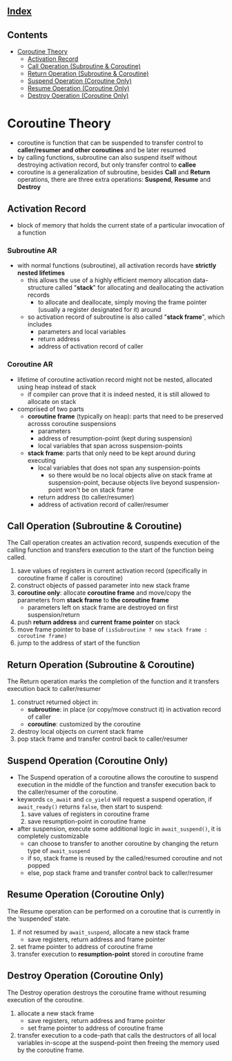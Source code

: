## [Index](./coroutines.md)

## Contents

- [Coroutine Theory](#coroutine-theory)
    - [Activation Record](#activation-record)
    - [Call Operation (Subroutine & Coroutine)](#call-operation-subroutine--coroutine)
    - [Return Operation (Subroutine & Coroutine)](#return-operation-subroutine--coroutine)
    - [Suspend Operation (Coroutine Only)](#suspend-operation-coroutine-only)
    - [Resume Operation (Coroutine Only)](#resume-operation-coroutine-only)
    - [Destroy Operation (Coroutine Only)](#destroy-operation-coroutine-only)

# Coroutine Theory

- coroutine is function that can be suspended to transfer control to __caller/resumer and other coroutines__ and be later resumed
- by calling functions, subroutine can also suspend itself without destroying activation record, but only transfer control to __callee__
- coroutine is a generalization of subroutine, besides __Call__ and __Return__ operations, there are three extra operations: __Suspend__, __Resume__ and __Destroy__

## Activation Record

- block of memory that holds the current state of a particular invocation of a function

### Subroutine AR

- with normal functions (subroutine), all activation records have __strictly nested lifetimes__
    - this allows the use of a highly efficient memory allocation data-structure called "__stack__" for allocating and deallocating the activation records
        - to allocate and deallocate, simply moving the frame pointer (usually a register designated for it) around
    - so activation record of subroutine is also called "__stack frame__", which includes
        - parameters and local variables
        - return address
        - address of activation record of caller

### Coroutine AR

- lifetime of coroutine activation record might not be nested, allocated using heap instead of stack
    - if compiler can prove that it is indeed nested, it is still allowed to allocate on stack
- comprised of two parts
    - __coroutine frame__ (typically on heap): parts that need to be preserved acrosss coroutine suspensions
        - parameters
        - address of resumption-point (kept during suspension)
        - local variables that span across suspension-points
    - __stack frame__: parts that only need to be kept around during executing
        - local variables that does not span any suspension-points
            - so there would be no local objects alive on stack frame at suspension-point, because objects live beyond suspension-point won't be on stack frame
        - return address (to caller/resumer)
        - address of activation record of caller/resumer

## Call Operation (Subroutine & Coroutine)

The Call operation creates an activation record, suspends execution of the calling function and transfers execution to the start of the function being called.
1. save values of registers in current activation record (specifically in coroutine frame if caller is coroutine)
2. construct objects of passed parameter into new stack frame
3. __coroutine only__: allocate __coroutine frame__ and move/copy the parameters from __stack frame__ to __the coroutine frame__
    - parameters left on stack frame are destroyed on first suspension/return
4. push __return address__ and __current frame pointer__ on stack
5. move frame pointer to base of `(isSubroutine ? new stack frame : coroutine frame)`
6. jump to the address of start of the function

## Return Operation (Subroutine & Coroutine)

The Return operation marks the completion of the function and it transfers execution back to caller/resumer
1. construct returned object in:
    - __subroutine__: in place (or copy/move construct it) in activation record of caller
    - __coroutine__: customized by the coroutine
2. destroy local objects on current stack frame
3. pop stack frame and transfer control back to caller/resumer

## Suspend Operation (Coroutine Only)

- The Suspend operation of a coroutine allows the coroutine to suspend execution in the middle of the function and transfer execution back to the caller/resumer of the coroutine.
- keywords `co_await` and `co_yield` will request a suspend operation, if `await_ready()` returns `false`, then start to suspend:
    1. save values of registers in coroutine frame
    2. save resumption-point in coroutine frame
- after suspension, execute some additional logic in `await_suspend()`, it is completely customizable
    - can choose to transfer to another coroutine by changing the return type of `await_suspend`
    - if so, stack frame is reused by the called/resumed coroutine and not popped
    - else, pop stack frame and transfer control back to caller/resumer

## Resume Operation (Coroutine Only)

The Resume operation can be performed on a coroutine that is currently in the ‘suspended’ state.

1. if not resumed by `await_suspend`, allocate a new stack frame
    - save registers, return address and frame pointer
2. set frame pointer to address of coroutine frame
3. transfer execution to __resumption-point__ stored in coroutine frame


## Destroy Operation (Coroutine Only)

The Destroy operation destroys the coroutine frame without resuming execution of the coroutine.

1. allocate a new stack frame
    - save registers, return address and frame pointer
    - set frame pointer to address of coroutine frame
2. transfer execution to a code-path that calls the destructors of all local variables in-scope at the suspend-point then freeing the memory used by the coroutine frame.
